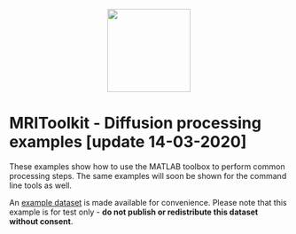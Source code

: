 <p align="center">
<a href="https://github.com/delucaal/MRIToolkit"> 
<img src="../../img/MRIToolkitLogo.png" height="150"/> 
 </a> 
 </p>
 
# MRIToolkit - Diffusion processing examples [update 14-03-2020] 

These examples show how to use the MATLAB toolbox to perform common processing steps. The same examples will soon be shown for the command line tools as well.

An [example dataset](https://surfdrive.surf.nl/files/index.php/s/kAYfZ0xugHKOC4t) is made available for convenience. Please note that this example is for test only - **do not publish or redistribute this dataset without consent**.
